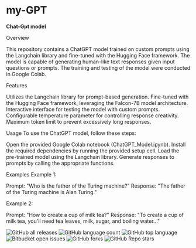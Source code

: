 # my-GPT
__Chat-Gpt model__

Overview

This repository contains a ChatGPT model trained on custom prompts using the Langchain library and fine-tuned with the Hugging Face framework. The model is capable of generating human-like text responses given input questions or prompts. The training and testing of the model were conducted in Google Colab.

Features

Utilizes the Langchain library for prompt-based generation.
Fine-tuned with the Hugging Face framework, leveraging the Falcon-7B model architecture.
Interactive interface for testing the model with custom prompts.
Configurable temperature parameter for controlling response creativity.
Maximum token limit to prevent excessively long responses.


Usage
To use the ChatGPT model, follow these steps:

Open the provided Google Colab notebook (ChatGPT_Model.ipynb).
Install the required dependencies by running the provided setup cell.
Load the pre-trained model using the Langchain library.
Generate responses to prompts by calling the appropriate functions.

Examples
Example 1:

Prompt: "Who is the father of the Turing machine?"
Response: "The father of the Turing machine is Alan Turing."

Example 2:

Prompt: "How to create a cup of milk tea?"
Response: "To create a cup of milk tea, you'll need tea leaves, milk, sugar, and boiling water..."



![GitHub all releases](https://img.shields.io/github/downloads/{nethmidileka}/{my-GPT}/total)
![GitHub language count](https://img.shields.io/github/languages/count/{nethmidileka}/{my-GPT})
![GitHub top language](https://img.shields.io/github/languages/top/{nethmidileka}/{my-GPT}?color=yellow)
![Bitbucket open issues](https://img.shields.io/bitbucket/issues/{nethmidileka}/{my-GPT})
![GitHub forks](https://img.shields.io/github/forks/{nethmidileka}/{my-GPT}?style=social)
![GitHub Repo stars](https://img.shields.io/github/stars/{nethmidileka}/{my-GPT}?style=social)
